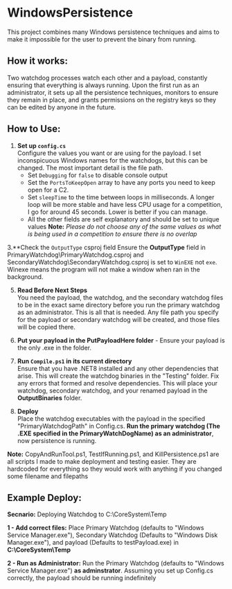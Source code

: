 # WindowsPersistence

This project combines many Windows persistence techniques and aims to make it impossible for the user to prevent the binary from running.

## How it works:

Two watchdog processes watch each other and a payload, constantly ensuring that everything is always running. Upon the first run as an administrator,
it sets up all the persistence techniques, monitors to ensure they remain in place, and grants permissions on the registry keys so they can be edited 
by anyone in the future.

## How to Use:

1. **Set up `config.cs`**  
   Configure the values you want or are using for the payload. I set inconspicuous Windows names for the watchdogs, but this can be changed. The most important detail is the file path.
   - Set `Debugging` for `false` to disable console output
   - Set the `PortsToKeepOpen` array to have any ports you need to keep open for a C2.
   - Set `sleepTime` to the time between loops in milliseconds. A longer loop will be more stable and have less CPU usage for a competition, I go for around 45 seconds. Lower is better if you can manage.
   - All the other fields are self explanatory and should be set to unique values
   **Note:** _Please do not choose any of the same values as what is being used in a competition to ensure there is no overlap_

3.**Check the `OutputType` csproj field 
   Ensure the **OutputType** field in PrimaryWatchdog\PrimaryWatchdog.csproj and SecondaryWatchdog\SecondaryWatchdog.csproj is set to `WinEXE` not `exe`. Winexe means the program will not make a window when ran in the background.

5. **Read Before Next Steps**  
   You need the payload, the watchdog, and the secondary watchdog files to be in the exact same directory before you run the primary watchdog as an administrator. This is all that is needed. Any file path you specify for the payload or secondary watchdog will be created, and those files will be copied there.

6. **Put your payload in the PutPayloadHere folder** - Ensure your payload is the only .exe in the folder.

7. **Run `Compile.ps1` in its current directory**  
   Ensure that you have .NET8 installed and any other dependencies that arise. This will create the watchdog binaries in the "Testing" folder. Fix any errors that formed and resolve dependencies. This will place your watchdog, secondary watchdog, and your renamed payload in the **OutputBinaries** folder.

8. **Deploy**  
   Place the watchdog executables with the payload in the specified "PrimaryWatchdogPath" in Config.cs. **Run the primary watchdog (The .EXE specified in the PrimaryWatchDogName) as an administrator**, now persistence is running. 

**Note:** CopyAndRunTool.ps1, TestIfRunning.ps1, and KillPersistence.ps1 are all scripts I made to make deployment and testing easier. They are hardcoded for everything so they would work with anything if you changed some filename and filepaths



## Example Deploy:

**Secnario:** Deploying Watchdog to C:\CoreSystem\Temp

**1 - Add correct files:** Place Primary Watchdog (defaults to "Windows Service Manager.exe"), Secondary Watchdog (Defaults to "Windows Disk Manager.exe"), and payload (Defaults to testPayload.exe) in **C:\CoreSystem\Temp**

**2 - Run as Administrator:** Run the Primary Watchdog (defaults to "Windows Service Manager.exe") **as adminstrator**. Assuming you set up Config.cs correctly, the payload should be running indefinitely



